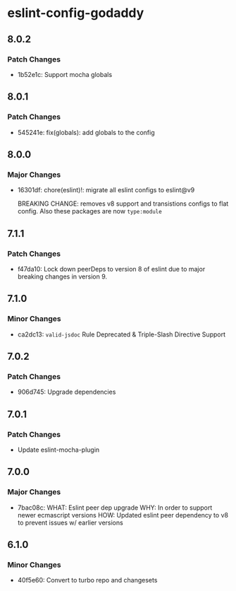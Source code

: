 # eslint-config-godaddy

## 8.0.2

### Patch Changes

- 1b52e1c: Support mocha globals

## 8.0.1

### Patch Changes

- 545241e: fix(globals): add globals to the config

## 8.0.0

### Major Changes

- 16301df: chore(eslint)!: migrate all eslint configs to eslint@v9

  BREAKING CHANGE: removes v8 support and transistions configs to flat config. Also these packages are now `type:module`

## 7.1.1

### Patch Changes

- f47da10: Lock down peerDeps to version 8 of eslint due to major breaking changes in version 9.

## 7.1.0

### Minor Changes

- ca2dc13: `valid-jsdoc` Rule Deprecated & Triple-Slash Directive Support

## 7.0.2

### Patch Changes

- 906d745: Upgrade dependencies

## 7.0.1

### Patch Changes

- Update eslint-mocha-plugin

## 7.0.0

### Major Changes

- 7bac08c: WHAT: Eslint peer dep upgrade
  WHY: In order to support newer ecmascript versions
  HOW: Updated eslint peer dependency to v8 to prevent issues w/ earlier versions

## 6.1.0

### Minor Changes

- 40f5e60: Convert to turbo repo and changesets
